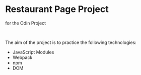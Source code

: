 <h1>Restaurant Page Project</h1>
<p>for the Odin Project</p>
<br>
<p>The aim of the project is to practice the following technologies:</p>
<ul>
<li>JavaScript Modules</li>
<li>Webpack</li>
<li>npm</li>
<li>DOM</li>
</ul>
<br>
